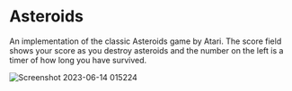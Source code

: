 # Asteroids
An implementation of the classic Asteroids game by Atari.
The score field shows your score as you destroy asteroids and the number on the left is a timer of how long you have survived.

![Screenshot 2023-06-14 015224](https://github.com/Ahannan3661/Asteroids/assets/102716499/9a9ef6ae-2fd6-41b3-909b-f09c5c1173bc)
